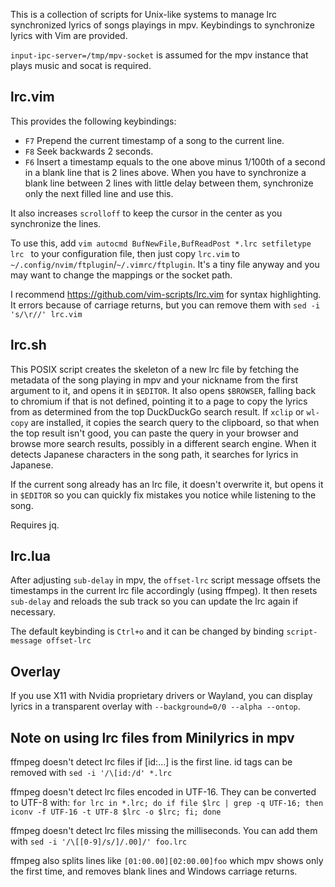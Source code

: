 This is a collection of scripts for Unix-like systems to manage lrc synchronized lyrics of songs playings in mpv. Keybindings to synchronize lyrics with Vim are provided.

`input-ipc-server=/tmp/mpv-socket` is assumed for the mpv instance that plays music and socat is required.

## lrc.vim

This provides the following keybindings:

* `F7` Prepend the current timestamp of a song to the current line.
* `F8` Seek backwards 2 seconds.
* `F6` Insert a timestamp equals to the one above minus 1/100th of a second in a blank line that is 2 lines above. When you have to synchronize a blank line between 2 lines with little delay between them, synchronize only the next filled line and use this.

It also increases `scrolloff` to keep the cursor in the center as you synchronize the lines.

To use this, add
``vim
autocmd BufNewFile,BufReadPost *.lrc setfiletype lrc
``
to your configuration file, then just copy `lrc.vim` to `~/.config/nvim/ftplugin`/`~/.vimrc/ftplugin`. It's a tiny file anyway and you may want to change the mappings or the socket path.

I recommend https://github.com/vim-scripts/lrc.vim for syntax highlighting. It errors because of carriage returns, but you can remove them with `sed -i 's/\r//' lrc.vim`

## lrc.sh

This POSIX script creates the skeleton of a new lrc file by fetching the metadata of the song playing in mpv and your nickname from the first argument to it, and opens it in `$EDITOR`. It also opens `$BROWSER`, falling back to chromium if that is not defined, pointing it to a page to copy the lyrics from as determined from the top DuckDuckGo search result. If `xclip` or `wl-copy` are installed, it copies the search query to the clipboard, so that when the top result isn't good, you can paste the query in your browser and browse more search results, possibly in a different search engine. When it detects Japanese characters in the song path, it searches for lyrics in Japanese.

If the current song already has an lrc file, it doesn't overwrite it, but opens it in `$EDITOR` so you can quickly fix mistakes you notice while listening to the song.

Requires jq.

## lrc.lua

After adjusting `sub-delay` in mpv, the `offset-lrc` script message offsets the timestamps in the current lrc file accordingly (using ffmpeg). It then resets `sub-delay` and reloads the sub track so you can update the lrc again if necessary.

The default keybinding is `Ctrl+o` and it can be changed by binding `script-message offset-lrc`

## Overlay

If you use X11 with Nvidia proprietary drivers or Wayland, you can display lyrics in a transparent overlay with `--background=0/0 --alpha --ontop`.

## Note on using lrc files from Minilyrics in mpv

ffmpeg doesn't detect lrc files if [id:...] is the first line. id tags can be removed with `sed -i '/\[id:/d' *.lrc`

ffmpeg doesn't detect lrc files encoded in UTF-16. They can be converted to UTF-8 with:
`for lrc in *.lrc; do if file $lrc | grep -q UTF-16; then iconv -f UTF-16 -t UTF-8 $lrc -o $lrc; fi; done`

ffmpeg doesn't detect lrc files missing the milliseconds. You can add them with `sed -i '/\[[0-9]/s/]/.00]/' foo.lrc`

ffmpeg also splits lines like `[01:00.00][02:00.00]foo` which mpv shows only the first time, and removes blank lines and Windows carriage returns.
